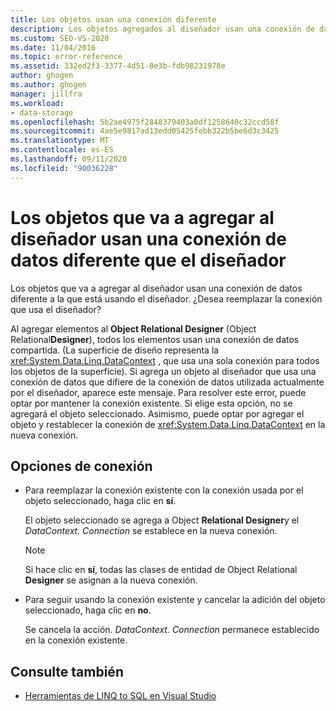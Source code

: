 ```yaml
---
title: Los objetos usan una conexión diferente
description: Los objetos agregados al diseñador usan una conexión de datos diferente
ms.custom: SEO-VS-2020
ms.date: 11/04/2016
ms.topic: error-reference
ms.assetid: 332ed2f3-3377-4d51-8e3b-fdb98231978e
author: ghogen
ms.author: ghogen
manager: jillfra
ms.workload:
- data-storage
ms.openlocfilehash: 5b2ae4975f2848379403a0df1258640c32ccd58f
ms.sourcegitcommit: 4ae5e9817ad13edd05425febb322b5be6d3c3425
ms.translationtype: MT
ms.contentlocale: es-ES
ms.lasthandoff: 09/11/2020
ms.locfileid: "90036228"
---
```

# <a name="the-objects-you-are-adding-to-the-designer-use-a-different-data-connection-than-the-designer"></a>Los objetos que va a agregar al diseñador usan una conexión de datos diferente que el diseñador

Los objetos que va a agregar al diseñador usan una conexión de datos diferente a la que está usando el diseñador. ¿Desea reemplazar la conexión que usa el diseñador?

Al agregar elementos al **Object Relational Designer** (Object Relational**Designer**), todos los elementos usan una conexión de datos compartida. (La superficie de diseño representa la <xref:System.Data.Linq.DataContext> , que usa una sola conexión para todos los objetos de la superficie). Si agrega un objeto al diseñador que usa una conexión de datos que difiere de la conexión de datos utilizada actualmente por el diseñador, aparece este mensaje. Para resolver este error, puede optar por mantener la conexión existente. Si elige esta opción, no se agregará el objeto seleccionado. Asimismo, puede optar por agregar el objeto y restablecer la conexión de <xref:System.Data.Linq.DataContext> en la nueva conexión.

## <a name="connection-options"></a>Opciones de conexión

- Para reemplazar la conexión existente con la conexión usada por el objeto seleccionado, haga clic en **sí**.

   El objeto seleccionado se agrega a Object **Relational Designer**y el *DataContext. Connection* se establece en la nueva conexión.

   > [!NOTE]
   > Si hace clic en **sí**, todas las clases de entidad de Object Relational **Designer** se asignan a la nueva conexión.

- Para seguir usando la conexión existente y cancelar la adición del objeto seleccionado, haga clic en **no**.

   Se cancela la acción. *DataContext. Connection* permanece establecido en la conexión existente.

## <a name="see-also"></a>Consulte también

- [Herramientas de LINQ to SQL en Visual Studio](../data-tools/linq-to-sql-tools-in-visual-studio2.md)

